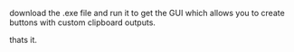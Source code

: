 download the .exe file and run it to get the GUI which allows you to create buttons with custom clipboard outputs. 

thats it. 
